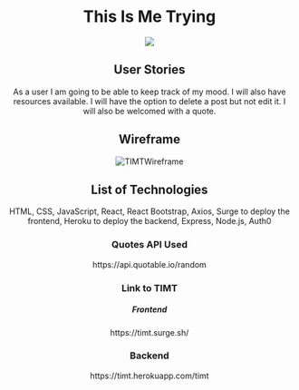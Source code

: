 <center>
<h1>This Is Me Trying</h1>
<img src="https://media.giphy.com/media/a6b0xboU4rFzgXsB6O/giphy.gif"/>
  
  
  <h2>User Stories</h2>
  <p>As a user I am going to be able to keep track of my mood. I will also have resources available. I will have the option to delete a post but not edit it. I will also be welcomed with a quote.</p>
  
  <h2>Wireframe</h2>
<img src="https://i.ibb.co/Wg2f7bx/TIMTWireframe.jpg" alt="TIMTWireframe" border="0"></a>
  
  <h2>List of Technologies</h2>
  <p>HTML, CSS, JavaScript, React, React Bootstrap, Axios, Surge to deploy the frontend, Heroku to deploy the backend, Express, Node.js, Auth0</p>
  
<h3>Quotes API Used</h3>
https://api.quotable.io/random

<h3>Link to TIMT</h3>
<h5>Frontend</h5>
https://timt.surge.sh/
<h3>Backend</h3>
https://timt.herokuapp.com/timt


  
  
</center>

